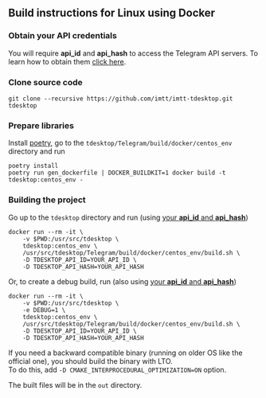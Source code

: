 ## Build instructions for Linux using Docker

### Obtain your API credentials

You will require **api_id** and **api_hash** to access the Telegram API servers. To learn how to obtain them [click here][api_credentials].

### Clone source code

    git clone --recursive https://github.com/imtt/imtt-tdesktop.git tdesktop

### Prepare libraries

Install [poetry](https://python-poetry.org), go to the `tdesktop/Telegram/build/docker/centos_env` directory and run

    poetry install
    poetry run gen_dockerfile | DOCKER_BUILDKIT=1 docker build -t tdesktop:centos_env -

### Building the project

Go up to the `tdesktop` directory and run (using [your **api_id** and **api_hash**](#obtain-your-api-credentials))

    docker run --rm -it \
        -v $PWD:/usr/src/tdesktop \
        tdesktop:centos_env \
        /usr/src/tdesktop/Telegram/build/docker/centos_env/build.sh \
        -D TDESKTOP_API_ID=YOUR_API_ID \
        -D TDESKTOP_API_HASH=YOUR_API_HASH

Or, to create a debug build, run (also using [your **api_id** and **api_hash**](#obtain-your-api-credentials))

    docker run --rm -it \
        -v $PWD:/usr/src/tdesktop \
        -e DEBUG=1 \
        tdesktop:centos_env \
        /usr/src/tdesktop/Telegram/build/docker/centos_env/build.sh \
        -D TDESKTOP_API_ID=YOUR_API_ID \
        -D TDESKTOP_API_HASH=YOUR_API_HASH

If you need a backward compatible binary (running on older OS like the official one), you should build the binary with LTO.  
To do this, add `-D CMAKE_INTERPROCEDURAL_OPTIMIZATION=ON` option.

The built files will be in the `out` directory.

[api_credentials]: api_credentials.md
